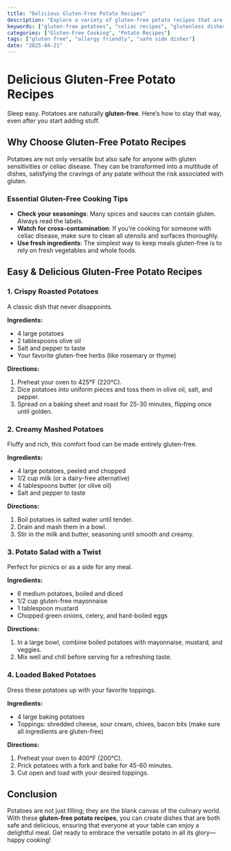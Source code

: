 ```yaml
---
title: "Delicious Gluten-Free Potato Recipes"
description: "Explore a variety of gluten-free potato recipes that are flavorful, easy to prepare, and perfect for anyone looking to enjoy safe and satisfying meals without gluten."
keywords: ["gluten-free potatoes", "celiac recipes", "glutenless dishes"]
categories: ["Gluten-Free Cooking", "Potato Recipes"]
tags: ["gluten free", "allergy friendly", "safe side dishes"]
date: "2025-04-21"
---
```


# Delicious Gluten-Free Potato Recipes

Sleep easy. Potatoes are naturally **gluten-free**. Here’s how to stay that way, even after you start adding stuff.

## Why Choose Gluten-Free Potato Recipes

Potatoes are not only versatile but also safe for anyone with gluten sensitivities or celiac disease. They can be transformed into a multitude of dishes, satisfying the cravings of any palate without the risk associated with gluten. 

### Essential Gluten-Free Cooking Tips

- **Check your seasonings**: Many spices and sauces can contain gluten. Always read the labels.
- **Watch for cross-contamination**: If you’re cooking for someone with celiac disease, make sure to clean all utensils and surfaces thoroughly.
- **Use fresh ingredients**: The simplest way to keep meals gluten-free is to rely on fresh vegetables and whole foods.

## Easy & Delicious Gluten-Free Potato Recipes

### 1. Crispy Roasted Potatoes

A classic dish that never disappoints. 

**Ingredients:**
- 4 large potatoes
- 2 tablespoons olive oil
- Salt and pepper to taste
- Your favorite gluten-free herbs (like rosemary or thyme)

**Directions:**
1. Preheat your oven to 425°F (220°C).
2. Dice potatoes into uniform pieces and toss them in olive oil, salt, and pepper.
3. Spread on a baking sheet and roast for 25-30 minutes, flipping once until golden.

### 2. Creamy Mashed Potatoes

Fluffy and rich, this comfort food can be made entirely gluten-free.

**Ingredients:**
- 4 large potatoes, peeled and chopped
- 1/2 cup milk (or a dairy-free alternative)
- 4 tablespoons butter (or olive oil)
- Salt and pepper to taste

**Directions:**
1. Boil potatoes in salted water until tender.
2. Drain and mash them in a bowl.
3. Stir in the milk and butter, seasoning until smooth and creamy.

### 3. Potato Salad with a Twist

Perfect for picnics or as a side for any meal.

**Ingredients:**
- 6 medium potatoes, boiled and diced
- 1/2 cup gluten-free mayonnaise
- 1 tablespoon mustard
- Chopped green onions, celery, and hard-boiled eggs

**Directions:**
1. In a large bowl, combine boiled potatoes with mayonnaise, mustard, and veggies.
2. Mix well and chill before serving for a refreshing taste.

### 4. Loaded Baked Potatoes

Dress these potatoes up with your favorite toppings.

**Ingredients:**
- 4 large baking potatoes
- Toppings: shredded cheese, sour cream, chives, bacon bits (make sure all ingredients are gluten-free)

**Directions:**
1. Preheat your oven to 400°F (200°C).
2. Prick potatoes with a fork and bake for 45-60 minutes.
3. Cut open and load with your desired toppings.

## Conclusion

Potatoes are not just filling; they are the blank canvas of the culinary world. With these **gluten-free potato recipes**, you can create dishes that are both safe and delicious, ensuring that everyone at your table can enjoy a delightful meal. Get ready to embrace the versatile potato in all its glory—happy cooking!